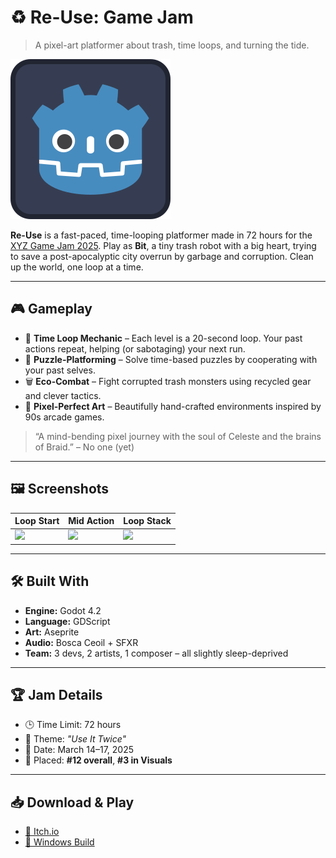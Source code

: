 # ♻️ Re-Use: Game Jam

> A pixel-art platformer about trash, time loops, and turning the tide.

![Re-Use Banner](graphics/icon.svg)

**Re-Use** is a fast-paced, time-looping platformer made in 72 hours for the [XYZ Game Jam 2025](https://example.com). Play as **Bit**, a tiny trash robot with a big heart, trying to save a post-apocalyptic city overrun by garbage and corruption. Clean up the world, one loop at a time.

---

## 🎮 Gameplay

- 🔁 **Time Loop Mechanic** – Each level is a 20-second loop. Your past actions repeat, helping (or sabotaging) your next run.
- 🧠 **Puzzle-Platforming** – Solve time-based puzzles by cooperating with your past selves.
- 🗑️ **Eco-Combat** – Fight corrupted trash monsters using recycled gear and clever tactics.
- 🧱 **Pixel-Perfect Art** – Beautifully hand-crafted environments inspired by 90s arcade games.

> “A mind-bending pixel journey with the soul of Celeste and the brains of Braid.” – No one (yet)

---

## 🖼️ Screenshots

| Loop Start | Mid Action | Loop Stack |
|------------|------------|------------|
| ![](assets/screenshot1.gif) | ![](assets/screenshot2.gif) | ![](assets/screenshot3.gif) |

---

## 🛠️ Built With

- **Engine:** Godot 4.2
- **Language:** GDScript
- **Art:** Aseprite
- **Audio:** Bosca Ceoil + SFXR
- **Team:** 3 devs, 2 artists, 1 composer – all slightly sleep-deprived

---

## 🏆 Jam Details

- 🕒 Time Limit: 72 hours
- 🧠 Theme: *"Use It Twice"*
- 📅 Date: March 14–17, 2025
- 🥇 Placed: **#12 overall**, **#3 in Visuals**

---

## 📥 Download & Play

- [💾 Itch.io](https://example.itch.io/re-use)
- [🧪 Windows Build](https://example)
